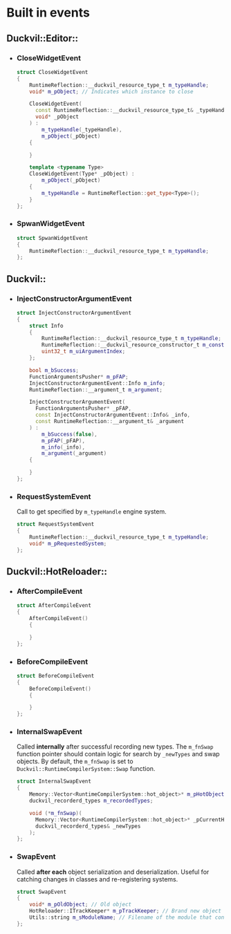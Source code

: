 # Built in events

## Duckvil::Editor::
- ### CloseWidgetEvent
  ```cpp
  struct CloseWidgetEvent
  {
      RuntimeReflection::__duckvil_resource_type_t m_typeHandle;
      void* m_pObject; // Indicates which instance to close

      CloseWidgetEvent(
        const RuntimeReflection::__duckvil_resource_type_t& _typeHandle,
        void* _pObject
      ) :
          m_typeHandle(_typeHandle),
          m_pObject(_pObject)
      {

      }

      template <typename Type>
      CloseWidgetEvent(Type* _pObject) :
          m_pObject(_pObject)
      {
          m_typeHandle = RuntimeReflection::get_type<Type>();
      }
  };
  ```
- ### SpwanWidgetEvent
  ```cpp
  struct SpwanWidgetEvent
  {
      RuntimeReflection::__duckvil_resource_type_t m_typeHandle;
  };
  ```

## Duckvil::
- ### InjectConstructorArgumentEvent
  ```cpp
  struct InjectConstructorArgumentEvent
  {
      struct Info
      {
          RuntimeReflection::__duckvil_resource_type_t m_typeHandle;
          RuntimeReflection::__duckvil_resource_constructor_t m_constructorHandle;
          uint32_t m_uiArgumentIndex;
      };

      bool m_bSuccess;
      FunctionArgumentsPusher* m_pFAP;
      InjectConstructorArgumentEvent::Info m_info;
      RuntimeReflection::__argument_t m_argument;

      InjectConstructorArgumentEvent(
        FunctionArgumentsPusher* _pFAP,
        const InjectConstructorArgumentEvent::Info& _info,
        const RuntimeReflection::__argument_t& _argument
      ) :
          m_bSuccess(false),
          m_pFAP(_pFAP),
          m_info(_info),
          m_argument(_argument)
      {

      }
  };
  ```
- ### RequestSystemEvent
  Call to get specified by ```m_typeHandle``` engine system.
  ```cpp
  struct RequestSystemEvent
  {
      RuntimeReflection::__duckvil_resource_type_t m_typeHandle;
      void* m_pRequestedSystem;
  };
  ```

## Duckvil::HotReloader::
- ### AfterCompileEvent
  ```cpp
  struct AfterCompileEvent
  {
      AfterCompileEvent()
      {

      }
  };
  ```
- ### BeforeCompileEvent
  ```cpp
  struct BeforeCompileEvent
  {
      BeforeCompileEvent()
      {

      }
  };
  ```
- ### InternalSwapEvent
  Called **internally** after successful recording new types.
  The ```m_fnSwap``` function pointer should contain logic for search by ```_newTypes``` and swap objects.
  By default, the ```m_fnSwap``` is set to ```Duckvil::RuntimeCompilerSystem::Swap``` function.
  ```cpp
  struct InternalSwapEvent
  {
      Memory::Vector<RuntimeCompilerSystem::hot_object>* m_pHotObjects;
      duckvil_recorderd_types m_recordedTypes;

      void (*m_fnSwap)(
        Memory::Vector<RuntimeCompilerSystem::hot_object>* _pCurrentHotObjects,
        duckvil_recorderd_types& _newTypes
      );
  };
  ```
- ### SwapEvent
  Called **after each** object serialization and deserialization. Useful for catching changes in classes and re-registering systems.
  ```cpp
  struct SwapEvent
  {
      void* m_pOldObject; // Old object
      HotReloader::ITrackKeeper* m_pTrackKeeper; // Brand new object
      Utils::string m_sModuleName; // Filename of the module that contains this type
  };
  ```